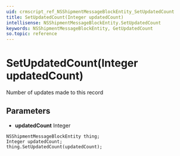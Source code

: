 ```yaml
---
uid: crmscript_ref_NSShipmentMessageBlockEntity_SetUpdatedCount
title: SetUpdatedCount(Integer updatedCount)
intellisense: NSShipmentMessageBlockEntity.SetUpdatedCount
keywords: NSShipmentMessageBlockEntity, GetUpdatedCount
so.topic: reference
---
```


# SetUpdatedCount(Integer updatedCount)

Number of updates made to this record

## Parameters

* **updatedCount** Integer

```crmscript
NSShipmentMessageBlockEntity thing;
Integer updatedCount;
thing.SetUpdatedCount(updatedCount);
```

